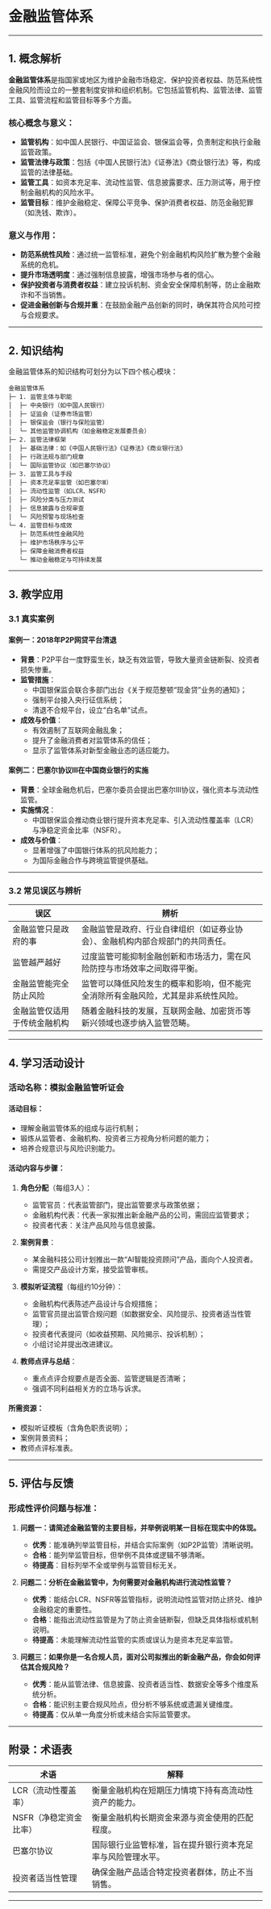 # 金融监管体系

---

## 1. 概念解析

**金融监管体系**是指国家或地区为维护金融市场稳定、保护投资者权益、防范系统性金融风险而设立的一整套制度安排和组织机制。它包括监管机构、监管法律、监管工具、监管流程和监管目标等多个方面。

### 核心概念与意义：

- **监管机构**：如中国人民银行、中国证监会、银保监会等，负责制定和执行金融监管政策。
- **监管法律与政策**：包括《中国人民银行法》《证券法》《商业银行法》等，构成监管的法律基础。
- **监管工具**：如资本充足率、流动性监管、信息披露要求、压力测试等，用于控制金融机构的风险水平。
- **监管目标**：维护金融稳定、保障公平竞争、保护消费者权益、防范金融犯罪（如洗钱、欺诈）。

### 意义与作用：

- **防范系统性风险**：通过统一监管标准，避免个别金融机构风险扩散为整个金融系统的危机。
- **提升市场透明度**：通过强制信息披露，增强市场参与者的信心。
- **保护投资者与消费者权益**：建立投诉机制、资金安全保障机制等，防止金融欺诈和不当销售。
- **促进金融创新与合规并重**：在鼓励金融产品创新的同时，确保其符合风险可控与合规要求。

---

## 2. 知识结构

金融监管体系的知识结构可划分为以下四个核心模块：

```
金融监管体系
├─ 1. 监管主体与职能
│  ├─ 中央银行（如中国人民银行）
│  ├─ 证监会（证券市场监管）
│  ├─ 银保监会（银行与保险监管）
│  └─ 其他监管协调机构（如金融稳定发展委员会）
├─ 2. 监管法律框架
│  ├─ 基础法律：如《中国人民银行法》《证券法》《商业银行法》
│  ├─ 行政法规与部门规章
│  └─ 国际监管协议（如巴塞尔协议）
├─ 3. 监管工具与手段
│  ├─ 资本充足率监管（如巴塞尔Ⅲ）
│  ├─ 流动性监管（如LCR、NSFR）
│  ├─ 风险分类与压力测试
│  ├─ 信息披露与合规审查
│  └─ 风险预警与现场检查
└─ 4. 监管目标与成效
   ├─ 防范系统性金融风险
   ├─ 维护市场秩序与公平
   ├─ 保障金融消费者权益
   └─ 推动金融稳定与可持续发展
```

---

## 3. 教学应用

### 3.1 真实案例

#### 案例一：2018年P2P网贷平台清退

- **背景**：P2P平台一度野蛮生长，缺乏有效监管，导致大量资金链断裂、投资者损失惨重。
- **监管措施**：
  - 中国银保监会联合多部门出台《关于规范整顿“现金贷”业务的通知》；
  - 强制平台接入央行征信系统；
  - 清退不合规平台，设立“白名单”试点。
- **成效与价值**：
  - 有效遏制了互联网金融乱象；
  - 提升了金融消费者对监管体系的信任；
  - 显示了监管体系对新型金融业态的适应能力。

#### 案例二：巴塞尔协议Ⅲ在中国商业银行的实施

- **背景**：全球金融危机后，巴塞尔委员会提出巴塞尔Ⅲ协议，强化资本与流动性监管。
- **实施情况**：
  - 中国银保监会推动商业银行提升资本充足率、引入流动性覆盖率（LCR）与净稳定资金比率（NSFR）。
- **成效与价值**：
  - 显著增强了中国银行体系的抗风险能力；
  - 为国际金融合作与跨境监管提供基础。

---

### 3.2 常见误区与辨析

| 误区 | 辨析 |
|------|------|
| 金融监管只是政府的事 | 金融监管是政府、行业自律组织（如证券业协会）、金融机构内部合规部门的共同责任。 |
| 监管越严越好 | 过度监管可能抑制金融创新和市场活力，需在风险防控与市场效率之间取得平衡。 |
| 金融监管能完全防止风险 | 监管可以降低风险发生的概率和影响，但不能完全消除所有金融风险，尤其是非系统性风险。 |
| 金融监管仅适用于传统金融机构 | 随着金融科技的发展，互联网金融、加密货币等新兴领域也逐步纳入监管范畴。 |

---

## 4. 学习活动设计

### 活动名称：**模拟金融监管听证会**

#### 活动目标：

- 理解金融监管体系的组成与运行机制；
- 锻炼从监管者、金融机构、投资者三方视角分析问题的能力；
- 培养合规意识与风险识别能力。

#### 活动内容与步骤：

1. **角色分配**（每组3人）：
   - 监管官员：代表监管部门，提出监管要求与政策依据；
   - 金融机构代表：代表一家拟推出新金融产品的公司，需回应监管要求；
   - 投资者代表：关注产品风险与信息披露。

2. **案例背景**：
   - 某金融科技公司计划推出一款“AI智能投资顾问”产品，面向个人投资者。
   - 需提交产品设计方案，接受监管审核。

3. **模拟听证流程**（每组约10分钟）：
   - 金融机构代表陈述产品设计与合规措施；
   - 监管官员提出监管合规问题（如数据安全、风险提示、投资者适当性管理）；
   - 投资者代表提问（如收益预期、风险揭示、投诉机制）；
   - 小组讨论并提出改进建议。

4. **教师点评与总结**：
   - 重点点评合规要点是否全面、监管逻辑是否清晰；
   - 强调不同利益相关方的立场与诉求。

#### 所需资源：
- 模拟听证模板（含角色职责说明）；
- 案例背景资料；
- 教师点评标准表。

---

## 5. 评估与反馈

### 形成性评价问题与标准：

1. **问题一：请简述金融监管的主要目标，并举例说明某一目标在现实中的体现。**
   - **优秀**：能准确列举监管目标，并结合实际案例（如P2P监管）清晰说明。
   - **合格**：能列举监管目标，但举例不具体或逻辑不够清晰。
   - **待提高**：目标列举不全或举例与监管目标无关。

2. **问题二：分析在金融监管中，为何需要对金融机构进行流动性监管？**
   - **优秀**：能结合LCR、NSFR等监管指标，说明流动性监管对防止挤兑、维护金融稳定的重要性。
   - **合格**：能指出流动性监管是为了防止资金链断裂，但缺乏具体指标或机制说明。
   - **待提高**：未能理解流动性监管的实质或误认为是资本充足率监管。

3. **问题三：如果你是一名合规人员，面对公司拟推出的新金融产品，你会如何评估其合规风险？**
   - **优秀**：能从监管法律、信息披露、投资者适当性、数据安全等多个维度系统分析。
   - **合格**：能识别主要合规风险点，但分析不够系统或遗漏关键维度。
   - **待提高**：仅从单一角度分析或未结合实际监管要求。

---

## 附录：术语表

| 术语 | 解释 |
|------|------|
| LCR（流动性覆盖率） | 衡量金融机构在短期压力情境下持有高流动性资产的能力。 |
| NSFR（净稳定资金比率） | 衡量金融机构长期资金来源与资金使用的匹配程度。 |
| 巴塞尔协议 | 国际银行业监管标准，旨在提升银行资本充足率与风险管理水平。 |
| 投资者适当性管理 | 确保金融产品适合特定投资者群体，防止不当销售。 |

---